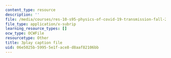 ```yaml
---
content_type: resource
description: ''
file: /media/courses/res-10-s95-physics-of-covid-19-transmission-fall-2020/06e5025b59955e1face8d8aaf82106bb_9hdNPVEQLFE.vtt
file_type: application/x-subrip
learning_resource_types: []
ocw_type: OCWFile
resourcetype: Other
title: 3play caption file
uid: 06e5025b-5995-5e1f-ace8-d8aaf82106bb
---
```

